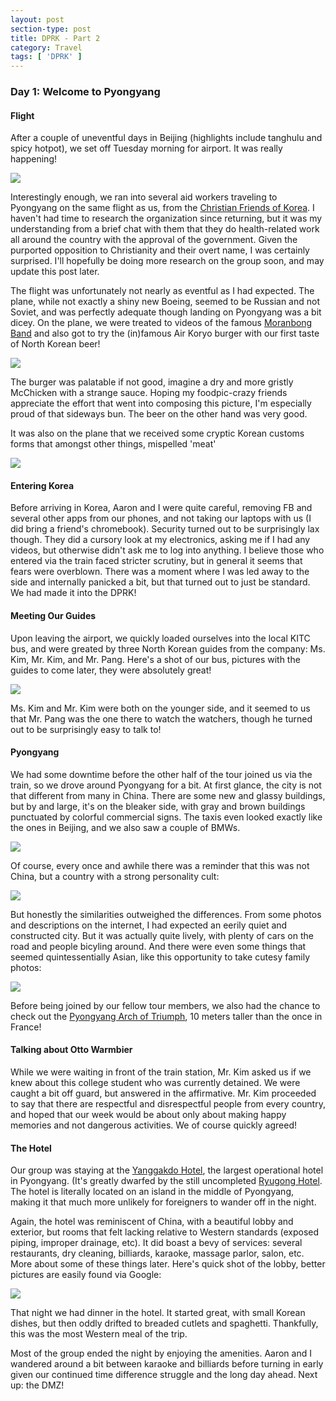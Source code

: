 ```yaml
---
layout: post
section-type: post
title: DPRK - Part 2
category: Travel
tags: [ 'DPRK' ]
---
```


### Day 1: Welcome to Pyongyang

#### Flight

After a couple of uneventful days in Beijing (highlights include tanghulu and spicy hotpot), we
set off Tuesday morning for airport. It was really happening!

![](https://dl.dropboxusercontent.com/s/ci7rrrjn5fi49ky/P3140001.JPG?dl=0)

Interestingly enough, we ran into several aid workers traveling to Pyongyang on the same flight
as us, from the [Christian Friends of Korea](http://cfk.org/about-cfk/). I haven't had time to
research the organization since returning, but it was my understanding from a brief chat with them
that they do health-related work all around the country with the approval
of the government. Given the purported opposition to Christianity and their overt name, I was
certainly surprised. I'll hopefully be doing more research on the group soon, and may update
this post later.

The flight was unfortunately not nearly as eventful as I had expected. The plane, while not
exactly a shiny new Boeing, seemed to be Russian and not Soviet, and was perfectly adequate
though landing on Pyongyang was a bit dicey. 
On the plane, we were treated to videos of the famous
[Moranbong Band](https://www.youtube.com/watch?v=ERLaZ488I6k)
and also got to try the (in)famous Air Koryo burger with our first taste of North Korean beer!

![](https://dl.dropboxusercontent.com/s/eripochgwldnfgq/IMG_20160315_014901.jpg?dl=0)

The burger was palatable if not good, imagine a dry and more gristly McChicken with a strange sauce. 
Hoping my foodpic-crazy friends appreciate the effort that went into composing this picture,
I'm especially proud of that sideways bun. The beer on the other hand was very good.

It was also on the plane that we received some cryptic Korean customs forms that amongst other
things, mispelled 'meat'

![](https://dl.dropboxusercontent.com/s/ttjayaijlev4as1/IMG_20160315_012501.jpg?dl=0)

#### Entering Korea

Before arriving in Korea, Aaron and I were quite careful, removing FB and several other apps
from our phones, and not taking our laptops with us (I did bring a friend's chromebook).
Security turned out to be surprisingly lax though. They did a cursory look at my electronics,
asking me if I had any videos, but otherwise didn't ask me to log into anything. I believe
those who entered via the train faced stricter scrutiny, but in general it seems that fears
were overblown. There was a moment where I was led away to the side and internally panicked a bit,
but that turned out to just be standard. We had made it into the DPRK!

#### Meeting Our Guides

Upon leaving the airport, we quickly loaded ourselves into the local KITC bus, and were
greated by three North Korean guides from the company: Ms. Kim, Mr. Kim, and Mr. Pang.
Here's a shot of our bus, pictures with the guides to come later, they were
absolutely great!

![](https://dl.dropboxusercontent.com/s/z2tsoox1w22tmm9/P3150066.JPG?dl=0)

Ms. Kim and Mr. Kim were both on the younger side, and it seemed to us that Mr. Pang
was the one there to watch the watchers, though he turned out to be surprisingly
easy to talk to!

#### Pyongyang

We had some downtime before the other half of the tour joined us via the train, so we drove
around Pyongyang for a bit. At first glance, the city is not that different from many
in China. There are some new and glassy buildings, but by and large, it's on the bleaker
side, with gray and brown buildings punctuated by colorful commercial signs. The taxis even
looked exactly like the ones in Beijing, and we also saw a couple of BMWs.

![](https://dl.dropboxusercontent.com/s/ja2y60wf0xjp560/P3150011.JPG?dl=0)

Of course, every once and awhile there was a reminder that this was not China, but a country
with a strong personality cult:

![](https://dl.dropboxusercontent.com/s/f9qz3xy6so3t0fa/P3150003.JPG?dl=0)

But honestly the similarities outweighed the differences. From some photos and descriptions
on the internet, I had expected an eerily quiet and constructed city. But it was actually quite
lively, with plenty of cars on the road and people bicyling around. And there were even some
things that seemed quintessentially Asian, like this opportunity to take cutesy family photos:

![](https://dl.dropboxusercontent.com/s/fhj46rmhguyckkj/P3150037.JPG?dl=0)

Before being joined by our fellow tour members, we also had the chance to check out the
[Pyongyang Arch of Triumph](https://en.wikipedia.org/wiki/Arch_of_Triumph_(Pyongyang)),
10 meters taller than the once in France!

#### Talking about Otto Warmbier

While we were waiting in front of the train station, Mr. Kim asked us if we knew about this
college student who was currently detained. We were caught a bit off guard, but answered in the
affirmative. Mr. Kim proceeded to say that there are respectful and disrespectful people from
every country, and hoped that our week would be about only about making happy memories and not
dangerous activities. We of course quickly agreed! 

#### The Hotel

Our group was staying at the
[Yanggakdo Hotel](https://www.tripadvisor.com/Hotel_Review-g294444-d644971-Reviews-Yanggakdo_Hotel-Pyongyang.html),
the largest operational hotel in Pyongyang. (It's greatly dwarfed by the still uncompleted
[Ryugong Hotel](https://en.wikipedia.org/wiki/Ryugyong_Hotel). The hotel is literally located on an
island in the middle of Pyongyang, making it that much more unlikely for foreigners to wander
off in the night.

Again, the hotel was reminiscent of China, with a beautiful lobby and exterior, but rooms that
felt lacking relative to Western standards (exposed piping, improper drainage, etc). It did
boast a bevy of services: several restaurants, dry cleaning, billiards, karaoke, massage parlor,
salon, etc. More about some of these things later. Here's quick shot of the lobby, better pictures
are easily found via Google:

![](https://dl.dropboxusercontent.com/s/raofej6uopm5xyl/P3180335.JPG?dl=0)

That night we had dinner in the hotel. It started great, with small Korean dishes,
but then oddly drifted
to breaded cutlets and spaghetti. Thankfully, this was the most Western meal of the trip.

Most of the group ended the night by enjoying the amenities. Aaron and I wandered around a bit
between karaoke and billiards before turning in early given our continued time difference struggle
and the long day ahead. Next up: the DMZ! 